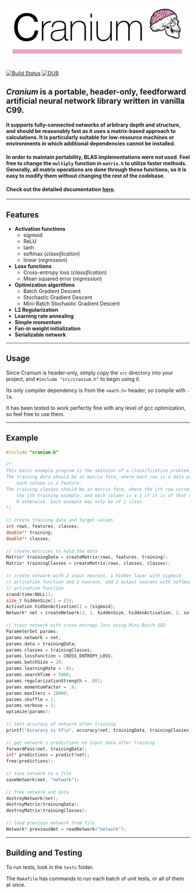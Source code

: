 <div align="center">
    <img src="docs/image.png"></img>
</div>

<br>

[![Build Status](https://travis-ci.org/100/Cranium.svg?branch=master)](https://travis-ci.org/100/Cranium)
[![DUB](https://img.shields.io/dub/l/vibe-d.svg)]()

## *Cranium* is a portable, header-only, feedforward artificial neural network library written in vanilla C99. 

#### It supports fully-connected networks of arbitrary depth and structure, and should be reasonably fast as it uses a matrix-based approach to calculations. It is particularly suitable for low-resource machines or environments in which additional dependencies cannot be installed.

#### In order to maintain portability, BLAS implementations were not used. Feel free to change the ```multiply``` function in ```matrix.h``` to utilize faster methods. Generally, all matrix operations are done through these functions, so it is easy to modify them without changing the rest of the codebase.

#### Check out the detailed documentation [here](https://100.github.io/Cranium/).

<hr>

## Features
* **Activation functions**
    * sigmoid
    * ReLU
    * tanh
    * softmax (*classification*)
    * linear (*regression*)
* **Loss functions**
    * Cross-entropy loss (*classification*)
    * Mean squared error (*regression*)
* **Optimization algorithms** 
    * Batch Gradient Descent
    * Stochastic Gradient Descent
    * Mini-Batch Stochastic Gradient Descent
* **L2 Regularization**
* **Learning rate annealing**
* **Simple momentum**
* **Fan-in weight initialization**
* **Serializable network**

<hr>

## Usage
Since Cranium is header-only, simply copy the ```src``` directory into your project, and ```#include "src/cranium.h"``` to begin using it. 

Its only compiler dependency is from the ```<math.h>``` header, so compile with ```-lm```.

It has been tested to work perfectly fine with any level of gcc optimization, so feel free to use them. 

<hr>

## Example

```c
#include "cranium.h"

/*
This basic example program is the skeleton of a classification problem.
The training data should be in matrix form, where each row is a data point, and
    each column is a feature. 
The training classes should be in matrix form, where the ith row corresponds to
    the ith training example, and each column is a 1 if it is of that class, and
    0 otherwise. Each example may only be of 1 class.
*/

// create training data and target values
int rows, features, classes;
double** training;
double** classes;

// create matrices to hold the data
Matrix* trainingData = createMatrix(rows, features, training);
Matrix* trainingClasses = createMatrix(rows, classes, classes);

// create network with 2 input neurons, 1 hidden layer with sigmoid
// activation function and 5 neurons, and 2 output neurons with softmax 
// activation function
srand(time(NULL));
size_t hiddenSize[] = {5};
Activation hiddenActivation[] = {sigmoid};
Network* net = createNetwork(2, 1, hiddenSize, hiddenActivation, 2, softmax);

// train network with cross-entropy loss using Mini-Batch SGD
ParameterSet params;
params.network = net;
params.data = trainingData;
params.classes = trainingClasses;
params.lossFunction = CROSS_ENTROPY_LOSS;
params.batchSize = 20;
params.learningRate = .01;
params.searchTime = 5000;
params.regularizationStrength = .001;
params.momentumFactor = .9;
params.maxIters = 10000;
params.shuffle = 1;
params.verbose = 1;
optimize(params);

// test accuracy of network after training
printf("Accuracy is %f\n", accuracy(net, trainingData, trainingClasses));

// get network's predictions on input data after training
forwardPass(net, trainingData);
int* predictions = predict(net);
free(predictions);

// save network to a file
saveNetwork(net, "network");

// free network and data
destroyNetwork(net);
destroyMatrix(trainingData);
destroyMatrix(trainingClasses);

// load previous network from file
Network* previousNet = readNetwork("network");
```

<hr>

## Building and Testing

To run tests, look in the ```tests``` folder. 

The ```Makefile``` has commands to run each batch of unit tests, or all of them at once.
